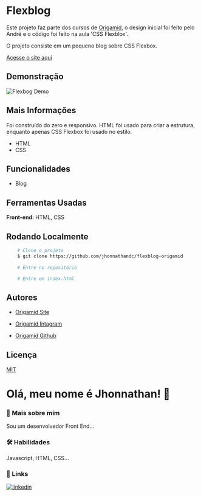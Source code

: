 # Flexblog

Este projeto faz parte dos cursos de [Origamid](https://www.origamid.com), o design inicial foi feito pelo André e o código foi feito na aula 'CSS Flexblox'.

O projeto consiste em um pequeno blog sobre CSS Flexbox.

[Acesse o site aqui](https://jhonnathan-flexblog.netlify.app/)
## Demonstração

![Flexbog Demo](https://user-images.githubusercontent.com/82620787/172502339-2e29e411-2a96-4057-b002-201953fcead6.png)

## Mais Informações

Foi construído do zero e responsivo. HTML foi usado para criar a estrutura, enquanto apenas CSS Flexbox foi usado no estilo.
- HTML
- CSS

## Funcionalidades

- Blog

## Ferramentas Usadas

**Front-end:** HTML, CSS

## Rodando Localmente

```bash
    # Clone o projeto
    $ git clone https://github.com/jhonnathandc/flexblog-origamid
    
    # Entre no repositório

    # Entre em index.html
```

## Autores

- [Origamid Site](https://www.origamid.com)

- [Origamid Intagram](https://www.instagram.com/origamid.cursos/)

- [Origamid Github](https://github.com/origamid)

## Licença

[MIT](https://choosealicense.com/licenses/mit/)

# Olá, meu nome é Jhonnathan! 👋


### 🚀 Mais sobre mim
Sou um desenvolvedor Front End...

### 🛠 Habilidades
Javascript, HTML, CSS...


### 🔗 Links
[![linkedin](https://img.shields.io/badge/linkedin-0A66C2?style=for-the-badge&logo=linkedin&logoColor=white)](https://www.linkedin.com/in/jhonnathan-cora-6427661b0/)

